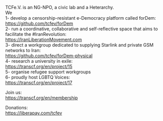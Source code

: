 TCFe.V. is an NG-NPO, a civic lab and a Heterarchy.  
We  
1- develop a censorship-resistant e-Democracy platform called forDem:  
https://github.com/tcfev/forDem  
2- run a coordinative, collaborative and self-reflective space that aims to facilitate the #IranRevolution:  
https://IranLiberationMovement.com  
3- direct a workgroup dedicated to supplying Starlink and private GSM networks to Iran:  
https://github.com/tcfev/forDem-physical  
4- research a university in exile:  
https://transcf.org/en/project/15  
5- organise refugee support workgroups  
6- proudly host LGBTQ Voices:  
https://transcf.org/en/project/17  
  
Join us:  
https://transcf.org/en/membership  
  
Donations:  
https://liberapay.com/tcfev
